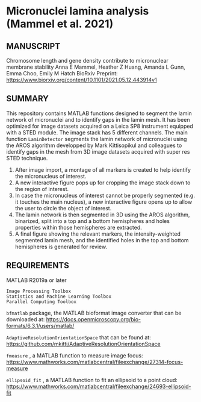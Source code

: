 # Micronuclei lamina analysis (Mammel et al. 2021)

## MANUSCRIPT

Chromosome length and gene density contribute to micronuclear membrane stability
Anna E Mammel, Heather Z Huang, Amanda L Gunn, Emma Choo, Emily M Hatch
BioRxiv Preprint: https://www.biorxiv.org/content/10.1101/2021.05.12.443914v1

## SUMMARY

This repository contains MATLAB functions designed to segment the lamin network of micronuclei and to identify gaps in the lamin mesh. It has been optimized for image datasets acquired on a Leica SP8 instrument equipped with a STED module. The image stack has 5 different channels. The main function `LaminDetector` segments the lamin network of micronuclei using the AROS algorithm developped by Mark Kittisopikul and colleagues to identify gaps in the mesh from 3D image datasets acquired with super res STED technique.

1. After image import, a montage of all markers is created to help identify the micronucleus of interest.
2. A new interactive figure pops up for cropping the image stack down to the region of interest.
3. In case the micronucleus of interest cannot be properly segmented (e.g. it touches the main nucleus), a new interactive figure opens up to allow the user to circle the object of interest.
4. The lamin network is then segmented in 3D using the AROS algorithm, binarized, split into a top and a bottom hemispheres and holes properties within those hemispheres are extracted.
5. A final figure showing the relevant markers, the intensity-weighted segmented lamin mesh, and the identified holes in the top and bottom hemispheres is generated for review.

## REQUIREMENTS

MATLAB R2019a or later

    Image Processing Toolbox
    Statistics and Machine Learning Toolbox
    Parallel Computing Toolbox

`bfmatlab` package, the MATLAB bioformat image converter that can be downloaded at:
https://docs.openmicroscopy.org/bio-formats/6.3.1/users/matlab/

`AdaptiveResolutionOrientationSpace` that can be found at:
https://github.com/mkitti/AdaptiveResolutionOrientationSpace

`fmeasure` , a MATLAB function to measure image focus:
https://www.mathworks.com/matlabcentral/fileexchange/27314-focus-measure

`ellipsoid_fit` , a MATLAB function to fit an ellipsoid to a point cloud:
https://www.mathworks.com/matlabcentral/fileexchange/24693-ellipsoid-fit


